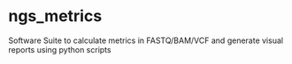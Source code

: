 # ngs_metrics
Software Suite to calculate metrics in FASTQ/BAM/VCF and generate visual reports using python scripts

